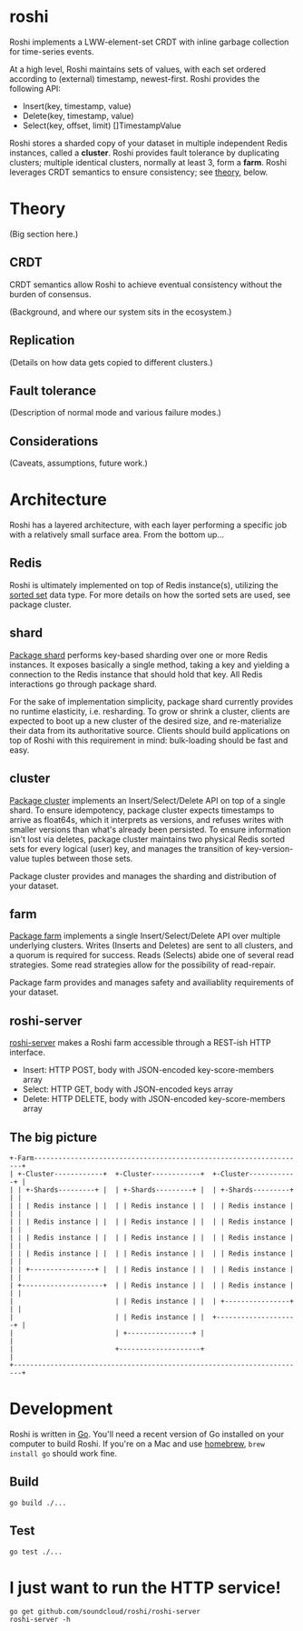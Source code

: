 # roshi

Roshi implements a LWW-element-set CRDT with inline garbage collection for
time-series events.

At a high level, Roshi maintains sets of values, with each set ordered
according to (external) timestamp, newest-first. Roshi provides the following
API:

* Insert(key, timestamp, value)
* Delete(key, timestamp, value)
* Select(key, offset, limit) []TimestampValue

Roshi stores a sharded copy of your dataset in multiple independent Redis
instances, called a **cluster**. Roshi provides fault tolerance by duplicating
clusters; multiple identical clusters, normally at least 3, form a **farm**.
Roshi leverages CRDT semantics to ensure consistency; see [theory](#theory),
below.

# Theory

(Big section here.)

## CRDT

CRDT semantics allow Roshi to achieve eventual consistency without the burden
of consensus.

(Background, and where our system sits in the ecosystem.)

## Replication

(Details on how data gets copied to different clusters.)

## Fault tolerance

(Description of normal mode and various failure modes.)

## Considerations

(Caveats, assumptions, future work.)

# Architecture

Roshi has a layered architecture, with each layer performing a specific
job with a relatively small surface area. From the bottom up...

## Redis

Roshi is ultimately implemented on top of Redis instance(s), utilizing the
[sorted set][sorted-set] data type. For more details on how the sorted sets
are used, see package cluster.

[sorted-set]: http://redis.io/commands#sorted_set

## shard

[Package shard][shard] performs key-based sharding over one or more Redis
instances. It exposes basically a single method, taking a key and yielding a
connection to the Redis instance that should hold that key. All Redis
interactions go through package shard.

For the sake of implementation simplicity, package shard currently provides no
runtime elasticity, i.e. resharding. To grow or shrink a cluster, clients are
expected to boot up a new cluster of the desired size, and re-materialize
their data from its authoritative source. Clients should build applications on
top of Roshi with this requirement in mind: bulk-loading should be fast and
easy.

[shard]: http://github.com/soundcloud/roshi/tree/master/shard

## cluster

[Package cluster][cluster] implements an Insert/Select/Delete API on top of
a single shard. To ensure idempotency, package cluster expects timestamps to
arrive as float64s, which it interprets as versions, and refuses writes with
smaller versions than what's already been persisted. To ensure information
isn't lost via deletes, package cluster maintains two physical Redis sorted
sets for every logical (user) key, and manages the transition of key-version-
value tuples between those sets.

Package cluster provides and manages the sharding and distribution of your
dataset.

[cluster]: http://github.com/soundcloud/roshi/tree/master/cluster

## farm

[Package farm][farm] implements a single Insert/Select/Delete API over multiple
underlying clusters. Writes (Inserts and Deletes) are sent to all clusters, and
a quorum is required for success. Reads (Selects) abide one of several read
strategies. Some read strategies allow for the possibility of read-repair.

Package farm provides and manages safety and availiablity requirements of your
dataset.

[farm]: http://github.com/soundcloud/roshi/tree/master/farm

## roshi-server

[roshi-server][roshi-server] makes a Roshi farm accessible through a REST-ish
HTTP interface.

* Insert: HTTP POST, body with JSON-encoded key-score-members array
* Select: HTTP GET, body with JSON-encoded keys array
* Delete: HTTP DELETE, body with JSON-encoded key-score-members array

[roshi-server]: http://github.com/soundcloud/roshi/tree/master/roshi-server

## The big picture

```
+-Farm-------------------------------------------------------------------+
| +-Cluster------------+  +-Cluster------------+  +-Cluster------------+ |
| | +-Shards---------+ |  | +-Shards---------+ |  | +-Shards---------+ | |
| | | Redis instance | |  | | Redis instance | |  | | Redis instance | | |
| | | Redis instance | |  | | Redis instance | |  | | Redis instance | | |
| | | Redis instance | |  | | Redis instance | |  | | Redis instance | | |
| | | Redis instance | |  | | Redis instance | |  | | Redis instance | | |
| | +----------------+ |  | | Redis instance | |  | | Redis instance | | |
| +--------------------+  | | Redis instance | |  | | Redis instance | | |
|                         | | Redis instance | |  | +----------------+ | |
|                         | | Redis instance | |  +--------------------+ |
|                         | +----------------+ |                         |
|                         +--------------------+                         |
+------------------------------------------------------------------------+
```

# Development

Roshi is written in [Go](http://golang.org). You'll need a recent version of
Go installed on your computer to build Roshi. If you're on a Mac and use
[homebrew](http://brew.sh), `brew install go` should work fine.

## Build

    go build ./...

## Test

    go test ./...

# I just want to run the HTTP service!

    go get github.com/soundcloud/roshi/roshi-server
    roshi-server -h

